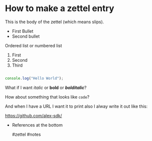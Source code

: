 # How to make a zettel entry

This is the body of the zettel (which means slips).

* First Bullet
* Second bullet

Ordered list or numbered list

1. First
2. Second
3. Third

```javascript

console.log("Hello World");
```


What if I want *italic* or **bold** or ***bolditalic***?

How about something that looks like `code`?

And when I have a URL I want it to print also I alway write it out like this:

https://github.com/alex-sdk/

* References at the bottom

  #zettel #notes
  
  
